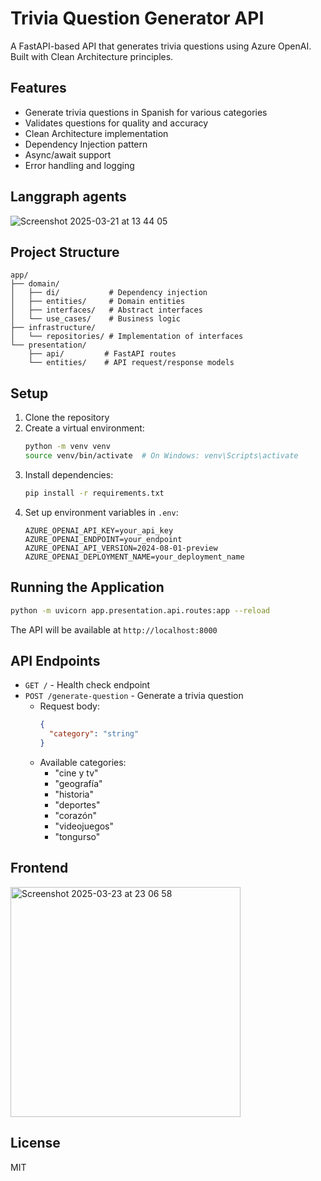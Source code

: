 # Trivia Question Generator API

A FastAPI-based API that generates trivia questions using Azure OpenAI. Built with Clean Architecture principles.

## Features

- Generate trivia questions in Spanish for various categories
- Validates questions for quality and accuracy
- Clean Architecture implementation
- Dependency Injection pattern
- Async/await support
- Error handling and logging

## Langgraph agents

![Screenshot 2025-03-21 at 13 44 05](https://github.com/user-attachments/assets/14c0a978-62bd-44f0-9ab6-5d05a739bb96)


## Project Structure

```
app/
├── domain/
│   ├── di/           # Dependency injection
│   ├── entities/     # Domain entities
│   ├── interfaces/   # Abstract interfaces
│   └── use_cases/    # Business logic
├── infrastructure/
│   └── repositories/ # Implementation of interfaces
└── presentation/
    ├── api/         # FastAPI routes
    └── entities/    # API request/response models
```

## Setup

1. Clone the repository
2. Create a virtual environment:
   ```bash
   python -m venv venv
   source venv/bin/activate  # On Windows: venv\Scripts\activate
   ```
3. Install dependencies:
   ```bash
   pip install -r requirements.txt
   ```
4. Set up environment variables in `.env`:
   ```
   AZURE_OPENAI_API_KEY=your_api_key
   AZURE_OPENAI_ENDPOINT=your_endpoint
   AZURE_OPENAI_API_VERSION=2024-08-01-preview
   AZURE_OPENAI_DEPLOYMENT_NAME=your_deployment_name
   ```

## Running the Application

```bash
python -m uvicorn app.presentation.api.routes:app --reload
```

The API will be available at `http://localhost:8000`

## API Endpoints

- `GET /` - Health check endpoint
- `POST /generate-question` - Generate a trivia question
  - Request body:
    ```json
    {
      "category": "string"
    }
    ```
  - Available categories:
    - "cine y tv"
    - "geografía"
    - "historia"
    - "deportes"
    - "corazón"
    - "videojuegos"
    - "tongurso"
   
## Frontend

<img width="368" alt="Screenshot 2025-03-23 at 23 06 58" src="https://github.com/user-attachments/assets/0176bc86-8ec7-4087-a6fb-c00664c91471" />


## License

MIT 
